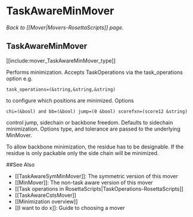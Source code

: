 # TaskAwareMinMover
*Back to [[Mover|Movers-RosettaScripts]] page.*
## TaskAwareMinMover

[[include:mover_TaskAwareMinMover_type]]

Performs minimization. Accepts TaskOperations via the task\_operations option e.g.

    task_operations=(&string,&string,&string)

to configure which positions are minimized. Options

    chi=(&bool) and bb=(&bool) jump=(0 &bool) scorefxn=(score12 &string)

control jump, sidechain or backbone freedom. Defaults to sidechain minimization. Options type, and tolerance are passed to the underlying MinMover.

To allow backbone minimization, the residue has to be designable. If the residue is only packable only the side chain will be minimized.


##See Also

* [[TaskAwareSymMinMover]]: The symmetric version of this mover
* [[MinMover]]: The non-task aware version of this mover
* [[Task operations in RosettaScripts|TaskOperations-RosettaScripts]]
* [[TaskAwareCstsMover]]
* [[Minimization overview]]
* [[I want to do x]]: Guide to choosing a mover
